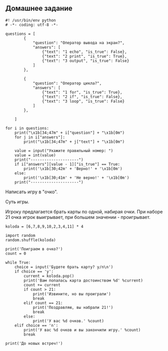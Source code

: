 ## Домашнее задание


    #! /usr/bin/env python
    # -*- coding: utf-8 -*-

    questions = [ 
            {
                "question": "Оператор вывода на экран?", 
                "answers": [
                    {"text": "1 echo", "is_true": False},
                    {"text": "2 print", "is_true": True},
                    {"text": "3 output", "is_true": False}
                ] 
            },

            {
                "question": "Оператор цикла?", 
                "answers": [
                    {"text": "1 for", "is_true": True},
                    {"text": "2 if", "is_true": False},
                    {"text": "3 loop", "is_true": False}
                ]
            },

        ]

    for i in questions:
        print("\x1b[34;47m" + i["question"] + "\x1b[0m")
        for j in i["answers"]:
            print("\x1b[34;47m" + j["text"] + "\x1b[0m")

        value = input("Укажите правильный номер: ")
        value = int(value)
        print("---------------------")
        if i["answers"][value - 1]["is_true"] == True:
            print('\x1b[30;42m' + 'Верно!' + '\x1b[0m')
        else:
            print('\x1b[30;41m' + 'Не верно!' + '\x1b[0m')
        print("---------------------")





Написать игру в "очко".

Суть игры. 

Игроку предлагается брать карты по одной, набирая очки.
При наборе 21 очка игрок выигрывает, при большем значении - проигрывает.


    koloda = [6,7,8,9,10,2,3,4,11] * 4

    import random
    random.shuffle(koloda)

    print('Поиграем в очко?')
    count = 0

    while True:
        choice = input('Будете брать карту? y/n\n')
        if choice == 'y':
            current = koloda.pop()
            print('Вам попалась карта достоинством %d' %current)
            count += current
            if count > 21:
                print('Извините, но вы проиграли')
                break
            elif count == 21:
                print('Поздравляю, вы набрали 21!')
                break
            else:
                print('У вас %d очков.' %count)
        elif choice == 'n':
            print('У вас %d очков и вы закончили игру.' %count)
            break

    print('До новых встреч!')
